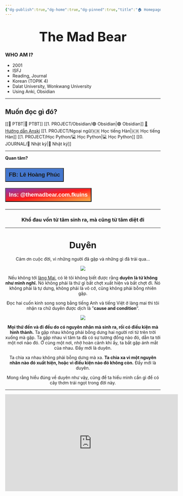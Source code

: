 ```yaml
---
{"dg-publish":true,"dg-home":true,"dg-pinned":true,"title":"🏠 Homepage","author":"The Mad Bear","dg-note-icon":null,"permalink":"/000-homepage/","pinned":true,"tags":["gardenEntry"],"dgPassFrontmatter":true}
---
```


# <center> <span style="font-size: 150%; text-align: center;">  The Mad Bear </span> </center>

### WHO AM I? 

- 2001
- ISFJ
- Reading, Journal
- Korean (TOPIK 4)
- Dalat University, Wonkwang University
- Using Anki, Obsidian

---

## **Muốn đọc gì đó?**

[[💎 PTBT\|💎 PTBT]]
[[1. PROJECT/Obsidian/🟣 Obsidian\|🟣 Obsidian]]
[🌟 Hướng dẫn Anski](https://hocanki.com/)
[[1. PROJECT/Ngoại ngữ/🇰🇷 Học tiếng Hàn\|🇰🇷 Học tiếng Hàn]]
[[1. PROJECT/Học Python/💻 Học Python\|💻 Học Python]]
[[0. JOURNAL/📒 Nhật ký\|📒 Nhật ký]]

---

**Quan tâm?**
<div style="display: flex; flex-direction: column; align-items: left; cursor: pointer;">
  <a href="https://www.facebook.com/tui.la.phuc747" target="_blank">
    <button style="font-size: 18px; padding: 10px; margin: 10px 0; background: #4477CE; font-weight: 600; color: var(--text-on-accent);">FB: Lê Hoàng Phúc</button>
  </a>
  <a href="https://www.instagram.com/themadbear.com.fkuins/" target="_blank">
    <button style="font-size: 18px; padding: 10px; margin: 10px 0; background: linear-gradient(to bottom right, #833AB4, #FD1D1D, #FCAF45); font-weight: 600; color: white;">Ins: @themadbear.com.fkuins</button>
  </a>
</div>

---

<center>

### Khổ đau vốn từ tâm sinh ra, mà cũng từ tâm diệt đi

</center>

---
# <center>Duyên</center>

<center>Cảm ơn cuộc đời, vì những người đã gặp và những gì đã trải qua…</center>

<center>

![](https://i.imgur.com/Ln9nDJJ.png)

Nếu không tới [làng Mai](https://flownes.com/lang-mai-tai-phap-va-trai-nghiem-cua-toi/), có lẽ tôi không biết được rằng **duyên** **là từ không như mình nghĩ.** Nó không phải là thứ gì bất chợt xuất hiện và bất chợt đi. Nó không phải là tự dưng, không phải là vô cớ, cũng không phải bỗng nhiên gặp.

Đọc hai cuốn kinh song song bằng tiếng Anh và tiếng Việt ở làng mai thì tôi nhận ra chữ duyên được dịch là ”**cause and condition**”.

![](https://i.imgur.com/dL6i2vX.png)

**Mọi thứ đến và đi đều do có nguyên nhân mà sinh ra, rồi có điều kiện mà hình thành.** Ta gặp nhau không phải bỗng dưng hai người rơi từ trên trời xuống mà gặp. Ta gặp nhau vì tâm ta đã có sự tương đồng nào đó, dẫn ta tới một nơi nào đó. Ở cùng một nơi, nhờ hoàn cảnh khi ấy, ta bắt gặp ánh mắt của nhau. Đấy mới là duyên.

Ta chia xa nhau không phải bỗng dưng mà xa. **Ta chia xa vì một nguyên nhân nào đó xuất hiện, hoặc vì điều kiện nào đó không còn.** Đấy mới là duyên.

Mong rằng hiểu đúng về duyên như vậy, cũng để ta hiểu mình cần gì để có cây thơm trái ngọt trong đời này.

</center>

---

<iframe width="560" height="315" src="https://www.youtube.com/embed/ixSvu66-Ijg?si=9Xvn0xLaMgxb1r85" title="YouTube video player" frameborder="0" allow="accelerometer; autoplay; clipboard-write; encrypted-media; gyroscope; picture-in-picture; web-share" allowfullscreen></iframe>